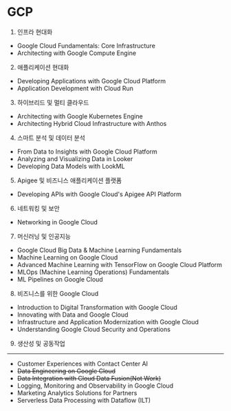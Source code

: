 # GCP

1. 인프라 현대화
- Google Cloud Fundamentals: Core Infrastructure
- Architecting with Google Compute Engine

2. 애플리케이션 현대화
- Developing Applications with Google Cloud Platform
- Application Development with Cloud Run

3. 하이브리드 및 멀티 클라우드
- Architecting with Google Kubernetes Engine
- Architecting Hybrid Cloud Infrastructure with Anthos

4. 스마트 분석 및 데이터 분석
- From Data to Insights with Google Cloud Platform
- Analyzing and Visualizing Data in Looker
- Developing Data Models with LookML

5. Apigee 및 비즈니스 애플리케이션 플랫폼
- Developing APIs with Google Cloud's Apigee API Platform

6. 네트워킹 및 보안
- Networking in Google Cloud

7. 머신러닝 및 인공지능
- Google Cloud Big Data & Machine Learning Fundamentals
- Machine Learning on Google Cloud
- Advanced Machine Learning with TensorFlow on Google Cloud Platform
- MLOps (Machine Learning Operations) Fundamentals
- ML Pipelines on Google Cloud

8. 비즈니스를 위한 Google Cloud
- Introduction to Digital Transformation with Google Cloud
- Innovating with Data and Google Cloud
- Infrastructure and Application Modernization with Google Cloud
- Understanding Google Cloud Security and Operations

9. 생산성 및 공동작업

---


- Customer Experiences with Contact Center AI
- ~~Data Engineering on Google Cloud~~
- ~~Data Integration with Cloud Data Fusion(Not Work)~~
- Logging, Monitoring and Observability in Google Cloud
- Marketing Analytics Solutions for Partners
- Serverless Data Processing with Dataflow (ILT)



